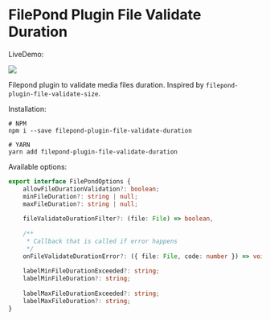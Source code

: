 # FilePond Plugin File Validate Duration

LiveDemo:

[<img src="https://img.shields.io/badge/Codesandbox-040404?style=for-the-badge&logo=codesandbox&logoColor=DBDBDB">](https://codesandbox.io/s/filepond-plugin-file-validate-duration-3gnegs)

Filepond plugin to validate media files duration. 
Inspired by `filepond-plugin-file-validate-size`.

Installation:
```shell
# NPM
npm i --save filepond-plugin-file-validate-duration

# YARN
yarn add filepond-plugin-file-validate-duration
```

Available options:
```ts
export interface FilePondOptions {
    allowFileDurationValidation?: boolean;
    minFileDuration?: string | null;
    maxFileDuration?: string | null;
    
    fileValidateDurationFilter?: (file: File) => boolean,
    
    /**
     * Callback that is called if error happens
     */
    onFileValidateDurationError?: ({ file: File, code: number }) => void,
    
    labelMinFileDurationExceeded?: string;
    labelMinFileDuration?: string;
    
    labelMaxFileDurationExceeded?: string;
    labelMaxFileDuration?: string;
}
```

